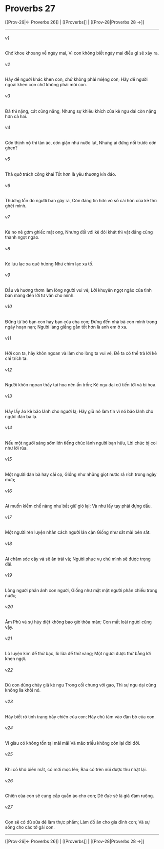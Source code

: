 # Proverbs 27

[[Prov-26|← Proverbs 26]] | [[Proverbs]] | [[Prov-28|Proverbs 28 →]]
***



###### v1 
Chớ khoe khoang về ngày mai, Vì con không biết ngày mai điều gì sẽ xảy ra. 

###### v2 
Hãy để người khác khen con, chứ không phải miệng con; Hãy để người ngoài khen con chứ không phải môi con. 

###### v3 
Đá thì nặng, cát cũng nặng, Nhưng sự khiêu khích của kẻ ngu dại còn nặng hơn cả hai. 

###### v4 
Cơn thịnh nộ thì tàn ác, cơn giận như nước lụt, Nhưng ai đứng nổi trước cơn ghen? 

###### v5 
Thà quở trách công khai Tốt hơn là yêu thương kín đáo. 

###### v6 
Thương tổn do người bạn gây ra, Còn đáng tin hơn vô số cái hôn của kẻ thù ghét mình. 

###### v7 
Kẻ no nê gớm ghiếc mật ong, Nhưng đối với kẻ đói khát thì vật đắng cũng thành ngọt ngào. 

###### v8 
Kẻ lưu lạc xa quê hương Như chim lạc xa tổ. 

###### v9 
Dầu và hương thơm làm lòng người vui vẻ; Lời khuyên ngọt ngào của tình bạn mang đến lời tư vấn cho mình. 

###### v10 
Đừng từ bỏ bạn con hay bạn của cha con; Đừng đến nhà bà con mình trong ngày hoạn nạn; Người láng giềng gần tốt hơn là anh em ở xa. 

###### v11 
Hỡi con ta, hãy khôn ngoan và làm cho lòng ta vui vẻ, Để ta có thể trả lời kẻ chỉ trích ta. 

###### v12 
Người khôn ngoan thấy tai họa nên ẩn trốn; Kẻ ngu dại cứ tiến tới và bị họa. 

###### v13 
Hãy lấy áo kẻ bảo lãnh cho người lạ; Hãy giữ nó làm tin vì nó bảo lãnh cho người đàn bà lạ. 

###### v14 
Nếu một người sáng sớm lớn tiếng chúc lành người bạn hữu, Lời chúc bị coi như lời rủa. 

###### v15 
Một người đàn bà hay cãi cọ, Giống như những giọt nước rả rích trong ngày mưa; 

###### v16 
Ai muốn kiềm chế nàng như bắt giữ gió lại; Và như lấy tay phải đựng dầu. 

###### v17 
Một người rèn luyện nhân cách người lân cận Giống như sắt mài bén sắt. 

###### v18 
Ai chăm sóc cây vả sẽ ăn trái vả; Người phục vụ chủ mình sẽ được trọng đãi. 

###### v19 
Lòng người phản ánh con người, Giống như mặt một người phản chiếu trong nước; 

###### v20 
Âm Phủ và sự hủy diệt không bao giờ thỏa mãn; Con mắt loài người cũng vậy. 

###### v21 
Lò luyện kim để thử bạc, lò lửa để thử vàng; Một người được thử bằng lời khen ngợi. 

###### v22 
Dù con dùng chày giã kẻ ngu Trong cối chung với gạo, Thì sự ngu dại cũng không lìa khỏi nó. 

###### v23 
Hãy biết rõ tình trạng bầy chiên của con; Hãy chú tâm vào đàn bò của con. 

###### v24 
Vì giàu có không tồn tại mãi mãi Và mão triều không còn lại đời đời. 

###### v25 
Khi cỏ khô biến mất, cỏ mới mọc lên; Rau cỏ trên núi được thu nhặt lại. 

###### v26 
Chiên của con sẽ cung cấp quần áo cho con; Dê đực sẽ là giá đám ruộng. 

###### v27 
Con sẽ có đủ sữa dê làm thực phẩm; Làm đồ ăn cho gia đình con; Và sự sống cho các tớ gái con.

***
[[Prov-26|← Proverbs 26]] | [[Proverbs]] | [[Prov-28|Proverbs 28 →]]
